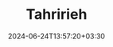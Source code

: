 ---
title: "Tahririeh"
image: "images/author/none.png"
date: 2024-06-24T13:57:20+03:30
draft: false
---